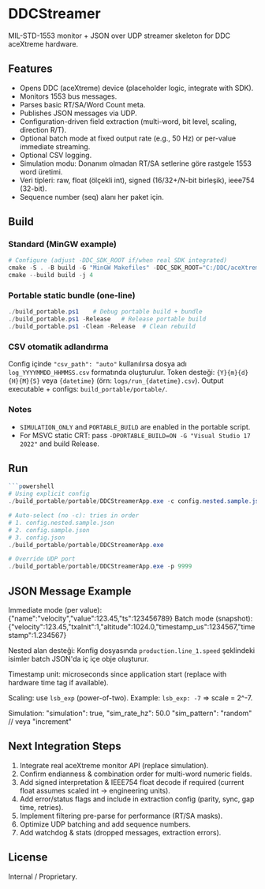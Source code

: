 # DDCStreamer

MIL-STD-1553 monitor + JSON over UDP streamer skeleton for DDC aceXtreme hardware.

## Features
- Opens DDC (aceXtreme) device (placeholder logic, integrate with SDK).
- Monitors 1553 bus messages.
- Parses basic RT/SA/Word Count meta.
- Publishes JSON messages via UDP.
 - Configuration-driven field extraction (multi-word, bit level, scaling, direction R/T).
 - Optional batch mode at fixed output rate (e.g., 50 Hz) or per-value immediate streaming.
 - Optional CSV logging.
 - Simulation modu: Donanım olmadan RT/SA setlerine göre rastgele 1553 word üretimi.
 - Veri tipleri: raw, float (ölçekli int), signed (16/32+/N-bit birleşik), ieee754 (32-bit).
 - Sequence number (seq) alanı her paket için.

## Build
### Standard (MinGW example)
```powershell
# Configure (adjust -DDC_SDK_ROOT if/when real SDK integrated)
cmake -S . -B build -G "MinGW Makefiles" -DDC_SDK_ROOT="C:/DDC/aceXtremeSDK"
cmake --build build -j 4
```

### Portable static bundle (one-line)
```powershell
./build_portable.ps1    # Debug portable build + bundle
./build_portable.ps1 -Release   # Release portable build
./build_portable.ps1 -Clean -Release  # Clean rebuild
```

### CSV otomatik adlandırma
Config içinde `"csv_path": "auto"` kullanılırsa dosya adı `log_YYYYMMDD_HHMMSS.csv` formatında oluşturulur.
Token desteği: `{Y}{m}{d}{H}{M}{S}` veya `{datetime}` (örn: `logs/run_{datetime}.csv`).
Output executable + configs: `build_portable/portable/`.

### Notes
- `SIMULATION_ONLY` and `PORTABLE_BUILD` are enabled in the portable script.
- For MSVC static CRT: pass `-DPORTABLE_BUILD=ON -G "Visual Studio 17 2022"` and build Release.

## Run
```powershell
```powershell
# Using explicit config
./build_portable/portable/DDCStreamerApp.exe -c config.nested.sample.json

# Auto-select (no -c): tries in order
# 1. config.nested.sample.json
# 2. config.sample.json
# 3. config.json
./build_portable/portable/DDCStreamerApp.exe

# Override UDP port
./build_portable/portable/DDCStreamerApp.exe -p 9999
```

## JSON Message Example
Immediate mode (per value): {"name":"velocity","value":123.45,"ts":123456789}
Batch mode (snapshot): {"velocity":123.45,"txaInit":1,"altitude":1024.0,"timestamp_us":1234567,"timestamp":1.234567}

Nested alan desteği: Konfig dosyasında `production.line_1.speed` şeklindeki isimler batch JSON'da iç içe obje oluşturur.

Timestamp unit: microseconds since application start (replace with hardware time tag if available).

Scaling: use `lsb_exp` (power-of-two). Example: `lsb_exp: -7` => scale = 2^-7.

Simulation:
	"simulation": true,
	"sim_rate_hz": 50.0
	"sim_pattern": "random"  // veya "increment"

## Next Integration Steps
1. Integrate real aceXtreme monitor API (replace simulation).
2. Confirm endianness & combination order for multi-word numeric fields.
3. Add signed interpretation & IEEE754 float decode if required (current float assumes scaled int -> engineering units).
4. Add error/status flags and include in extraction config (parity, sync, gap time, retries).
5. Implement filtering pre-parse for performance (RT/SA masks).
6. Optimize UDP batching and add sequence numbers.
7. Add watchdog & stats (dropped messages, extraction errors).

## License
Internal / Proprietary.
